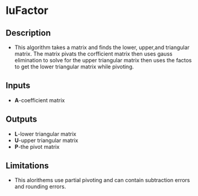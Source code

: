 # luFactor
## Description
* This algorithm takes a matrix and finds the lower, upper,and triangular matrix. The matrix pivats the corfficient matrix then uses gauss elimination to solve for the upper triangular matrix then uses the factos to get the lower triangular matrix while pivoting.
## Inputs
* **A**-coefficient matrix
## Outputs
* **L**-lower triangular matrix
* **U**-upper triangular matrix
* **P**-the pivot matrix
## Limitations
* This alorithems use partial pivoting and can contain subtraction errors and rounding errors. 

